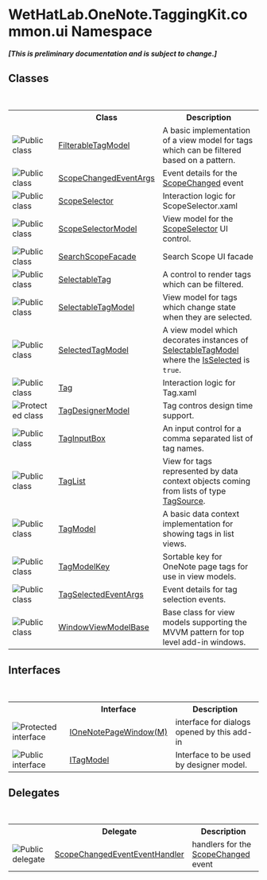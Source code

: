 # WetHatLab.OneNote.TaggingKit.common.ui Namespace
 _**\[This is preliminary documentation and is subject to change.\]**_

## Classes
&nbsp;<table><tr><th></th><th>Class</th><th>Description</th></tr><tr><td>![Public class](media/pubclass.gif "Public class")</td><td><a href="ff6915ee-46c5-1c9e-7b33-f1a306ce968d">FilterableTagModel</a></td><td>
A basic implementation of a view model for tags which can be filtered based on a pattern.</td></tr><tr><td>![Public class](media/pubclass.gif "Public class")</td><td><a href="0ed6b2b0-d167-21b2-6d58-93d82ec7037b">ScopeChangedEventArgs</a></td><td>
Event details for the <a href="94a2ec80-0b18-6e4b-ad7f-2b7075f91de3">ScopeChanged</a> event</td></tr><tr><td>![Public class](media/pubclass.gif "Public class")</td><td><a href="52a2d8d2-55e2-9027-0a99-647fce31cb61">ScopeSelector</a></td><td>
Interaction logic for ScopeSelector.xaml</td></tr><tr><td>![Public class](media/pubclass.gif "Public class")</td><td><a href="d90f84ae-94ee-8317-7f04-e9115a7ff7d8">ScopeSelectorModel</a></td><td>
View model for the <a href="52a2d8d2-55e2-9027-0a99-647fce31cb61">ScopeSelector</a> UI control.</td></tr><tr><td>![Public class](media/pubclass.gif "Public class")</td><td><a href="57a56b2b-da79-0ede-fe0f-b91d1640cc22">SearchScopeFacade</a></td><td>
Search Scope UI facade</td></tr><tr><td>![Public class](media/pubclass.gif "Public class")</td><td><a href="ae5e04cf-7955-2554-742c-22c31a4ebe47">SelectableTag</a></td><td>
A control to render tags which can be filtered.</td></tr><tr><td>![Public class](media/pubclass.gif "Public class")</td><td><a href="760841c9-4ced-ee7a-9a73-f1ba063f47e7">SelectableTagModel</a></td><td>
View model for tags which change state when they are selected.</td></tr><tr><td>![Public class](media/pubclass.gif "Public class")</td><td><a href="85c9b9b9-bb23-33cf-cd55-93e9d288ea45">SelectedTagModel</a></td><td>
A view model which decorates instances of <a href="760841c9-4ced-ee7a-9a73-f1ba063f47e7">SelectableTagModel</a> where the <a href="e3c858bf-127a-e68a-8bb7-6abe110b1125">IsSelected</a> is `true`.</td></tr><tr><td>![Public class](media/pubclass.gif "Public class")</td><td><a href="ccad44e0-dbf5-fa4d-f494-ab321df93f82">Tag</a></td><td>
Interaction logic for Tag.xaml</td></tr><tr><td>![Protected class](media/protclass.gif "Protected class")</td><td><a href="7a9aa299-83bc-0ae8-da02-8f46cef67e13">TagDesignerModel</a></td><td>
Tag contros design time support.</td></tr><tr><td>![Public class](media/pubclass.gif "Public class")</td><td><a href="8c43e75b-07b3-f855-ea15-72dde6bb8e11">TagInputBox</a></td><td>
An input control for a comma separated list of tag names.</td></tr><tr><td>![Public class](media/pubclass.gif "Public class")</td><td><a href="33154b64-6d0a-fae4-e6a0-cc3db0ac070c">TagList</a></td><td>
View for tags represented by data context objects coming from lists of type <a href="90b0d3b2-1444-dbe4-39fc-28b122405732">TagSource</a>.</td></tr><tr><td>![Public class](media/pubclass.gif "Public class")</td><td><a href="c74fe645-91b2-831c-6869-763addf746aa">TagModel</a></td><td>
A basic data context implementation for showing tags in list views.</td></tr><tr><td>![Public class](media/pubclass.gif "Public class")</td><td><a href="3f27eb3e-174d-da80-683c-25f58841f408">TagModelKey</a></td><td>
Sortable key for OneNote page tags for use in view models.</td></tr><tr><td>![Public class](media/pubclass.gif "Public class")</td><td><a href="766329f8-e4b6-8124-92c3-0a9a82fee811">TagSelectedEventArgs</a></td><td>
Event details for tag selection events.</td></tr><tr><td>![Public class](media/pubclass.gif "Public class")</td><td><a href="874446c0-97b5-9b14-77fa-860013f5467d">WindowViewModelBase</a></td><td>
Base class for view models supporting the MVVM pattern for top level add-in windows.</td></tr></table>

## Interfaces
&nbsp;<table><tr><th></th><th>Interface</th><th>Description</th></tr><tr><td>![Protected interface](media/protinterface.gif "Protected interface")</td><td><a href="03ddb89a-4153-4a23-e8e1-456e3a9cff57">IOneNotePageWindow(M)</a></td><td>
interface for dialogs opened by this add-in</td></tr><tr><td>![Public interface](media/pubinterface.gif "Public interface")</td><td><a href="4379db15-a23d-a911-021b-20b55dca9ef2">ITagModel</a></td><td>
Interface to be used by designer model.</td></tr></table>

## Delegates
&nbsp;<table><tr><th></th><th>Delegate</th><th>Description</th></tr><tr><td>![Public delegate](media/pubdelegate.gif "Public delegate")</td><td><a href="2268d3a3-16ea-c6de-e1c1-afefe9744fd4">ScopeChangedEventEventHandler</a></td><td>
handlers for the <a href="94a2ec80-0b18-6e4b-ad7f-2b7075f91de3">ScopeChanged</a> event</td></tr></table>&nbsp;

